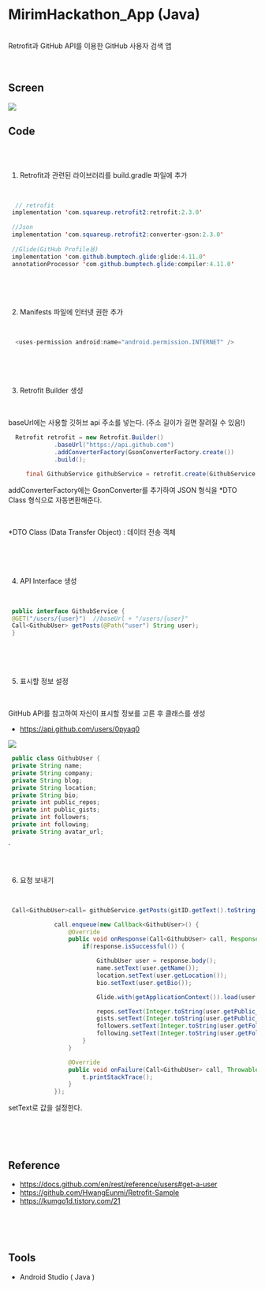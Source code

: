 # MirimHackathon_App (Java)
<br>
Retrofit과 GitHub API를 이용한 GitHub 사용자 검색 앱
<br>
<br>
<br>

## Screen
<img src = "https://user-images.githubusercontent.com/72568433/134142509-fc327fc4-9a1b-425b-ab5c-0daf712c32a6.PNG"/>

## Code
<br>
<br>

1. Retrofit과 관련된 라이브러리를 build.gradle 파일에 추가
<br>

   ```java
     // retrofit
    implementation 'com.squareup.retrofit2:retrofit:2.3.0'
    
    //Json
    implementation 'com.squareup.retrofit2:converter-gson:2.3.0'
    
    //Glide(GitHub Profile용)
    implementation 'com.github.bumptech.glide:glide:4.11.0'
    annotationProcessor 'com.github.bumptech.glide:compiler:4.11.0'
   ```
 <br>
 <br>
 <br>

2. Manifests 파일에 인터넷 권한 추가
<br>

   ```java
     <uses-permission android:name="android.permission.INTERNET" />
   ```
   
 <br>
 <br>
 <br>

3. Retrofit Builder 생성
<br>

baseUrl에는 사용할 깃허브 api 주소를 넣는다. (주소 길이가 길면 잘려질 수 있음!)

   ```java
     Retrofit retrofit = new Retrofit.Builder()
                .baseUrl("https://api.github.com")
                .addConverterFactory(GsonConverterFactory.create())
                .build();

        final GithubService githubService = retrofit.create(GithubService.class);
   ```
addConverterFactory에는 GsonConverter를 추가하여 JSON 형식을 *DTO Class 형식으로 자동변환해준다.

<br>

*DTO Class (Data Transfer Object) : 데이터 전송 객체

  
   
 <br>
 <br>
 <br>

4. API Interface 생성
<br>

   ```java
    public interface GithubService {
    @GET("/users/{user}")  //baseUrl + "/users/{user}"
    Call<GithubUser> getPosts(@Path("user") String user);
    }
  ```

 <br>
 <br>
 <br>

5. 표시할 정보 설정
<br>

GitHub API를 참고하여 자신이 표시할 정보를 고른 후 클래스를 생성
- https://api.github.com/users/0pyaq0


<img src = "https://user-images.githubusercontent.com/72568433/134142527-73f98b09-dd69-495a-8411-5720fcd13071.PNG"/>



   ```java
    public class GithubUser {
    private String name;
    private String company;
    private String blog;
    private String location;
    private String bio;
    private int public_repos;
    private int public_gists;
    private int followers;
    private int following;
    private String avatar_url;
  ```

`<br>
 <br>
 <br>

6. 요청 보내기
<br>

   ```java
    Call<GithubUser>call= githubService.getPosts(gitID.getText().toString());

                call.enqueue(new Callback<GithubUser>() {
                    @Override
                    public void onResponse(Call<GithubUser> call, Response<GithubUser> response) {
                        if(response.isSuccessful()) {

                            GithubUser user = response.body();
                            name.setText(user.getName());
                            location.setText(user.getLocation());
                            bio.setText(user.getBio());

                            Glide.with(getApplicationContext()).load(user.getAvatar_url()).into(profile);

                            repos.setText(Integer.toString(user.getPublic_repos()));
                            gists.setText(Integer.toString(user.getPublic_gists()));
                            followers.setText(Integer.toString(user.getFollowers()));
                            following.setText(Integer.toString(user.getFollowing()));
                        }
                    }

                    @Override
                    public void onFailure(Call<GithubUser> call, Throwable t) {
                        t.printStackTrace();
                    }
                });
  ```
  
  setText로 값을 설정한다.
  
<br>
<br>
<br>

## Reference
- https://docs.github.com/en/rest/reference/users#get-a-user
- https://github.com/HwangEunmi/Retrofit-Sample
- https://kumgo1d.tistory.com/21
  
  
<br>
<br>
<br>

## Tools
- Android Studio ( Java )
